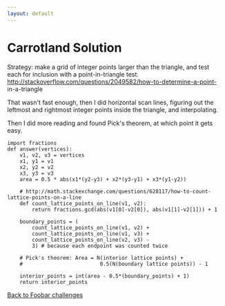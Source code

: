 ```yaml
---
layout: default
---
```

# Carrotland Solution

Strategy: make a grid of integer points larger than the triangle, and test
each for inclusion with a point-in-triangle test.
http://stackoverflow.com/questions/2049582/how-to-determine-a-point-
in-a-triangle

That wasn't fast enough, then I did horizontal scan lines, figuring
out the leftmost and rightmost integer points inside the triangle, and
interpolating.

Then I did more reading and found Pick's theorem, at which point it gets
easy.


    import fractions
    def answer(vertices):
        v1, v2, v3 = vertices
        x1, y1 = v1
        x2, y2 = v2
        x3, y3 = v3
        area = 0.5 * abs(x1*(y2-y3) + x2*(y3-y1) + x3*(y1-y2))

        # http://math.stackexchange.com/questions/628117/how-to-count-lattice-points-on-a-line
        def count_lattice_points_on_line(v1, v2):
            return fractions.gcd(abs(v1[0]-v2[0]), abs(v1[1]-v2[1])) + 1

        boundary_points = (
            count_lattice_points_on_line(v1, v2) +
            count_lattice_points_on_line(v1, v3) +
            count_lattice_points_on_line(v2, v3) -
            3) # because each endpoint was counted twice

        # Pick's theorem: Area = N(interior lattice points) +
        #                         0.5(N(boundary lattice points)) - 1

        interior_points = int(area - 0.5*(boundary_points) + 1)
        return interior_points



[Back to Foobar challenges](index.html)

